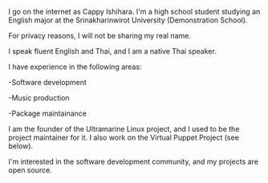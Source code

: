 I go on the internet as Cappy Ishihara. I'm a high school student studying an English major at the Srinakharinwirot University (Demonstration School).

For privacy reasons, I will not be sharing my real name.

I speak fluent English and Thai, and I am a native Thai speaker.

I have experience in the following areas:

-Software development

-Music production

-Package maintainance

I am the founder of the Ultramarine Linux project, and I used to be the project maintainer for it. I also work on the Virtual Puppet Project (see below).

I'm interested in the software development community, and my projects are open source.
